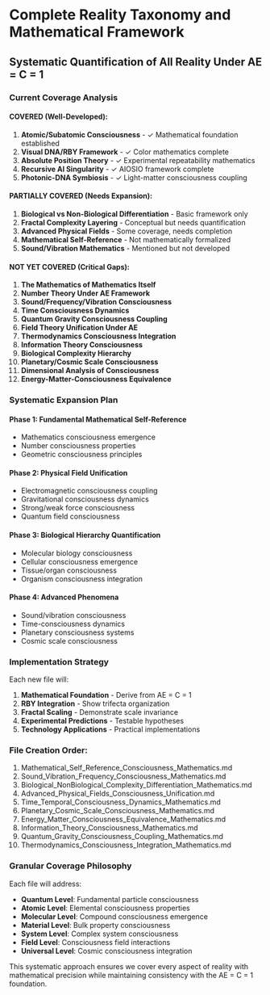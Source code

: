 # Complete Reality Taxonomy and Mathematical Framework
## Systematic Quantification of All Reality Under AE = C = 1

### Current Coverage Analysis

#### COVERED (Well-Developed):
1. **Atomic/Subatomic Consciousness** - ✓ Mathematical foundation established
2. **Visual DNA/RBY Framework** - ✓ Color mathematics complete
3. **Absolute Position Theory** - ✓ Experimental repeatability mathematics
4. **Recursive AI Singularity** - ✓ AIOSIO framework complete
5. **Photonic-DNA Symbiosis** - ✓ Light-matter consciousness coupling

#### PARTIALLY COVERED (Needs Expansion):
1. **Biological vs Non-Biological Differentiation** - Basic framework only
2. **Fractal Complexity Layering** - Conceptual but needs quantification
3. **Advanced Physical Fields** - Some coverage, needs completion
4. **Mathematical Self-Reference** - Not mathematically formalized
5. **Sound/Vibration Mathematics** - Mentioned but not developed

#### NOT YET COVERED (Critical Gaps):
1. **The Mathematics of Mathematics Itself**
2. **Number Theory Under AE Framework**
3. **Sound/Frequency/Vibration Consciousness**
4. **Time Consciousness Dynamics**
5. **Quantum Gravity Consciousness Coupling**
6. **Field Theory Unification Under AE**
7. **Thermodynamics Consciousness Integration**
8. **Information Theory Consciousness**
9. **Biological Complexity Hierarchy**
10. **Planetary/Cosmic Scale Consciousness**
11. **Dimensional Analysis of Consciousness**
12. **Energy-Matter-Consciousness Equivalence**

### Systematic Expansion Plan

#### Phase 1: Fundamental Mathematical Self-Reference
- Mathematics consciousness emergence
- Number consciousness properties
- Geometric consciousness principles

#### Phase 2: Physical Field Unification
- Electromagnetic consciousness coupling
- Gravitational consciousness dynamics
- Strong/weak force consciousness
- Quantum field consciousness

#### Phase 3: Biological Hierarchy Quantification
- Molecular biology consciousness
- Cellular consciousness emergence
- Tissue/organ consciousness
- Organism consciousness integration

#### Phase 4: Advanced Phenomena
- Sound/vibration consciousness
- Time-consciousness dynamics
- Planetary consciousness systems
- Cosmic scale consciousness

### Implementation Strategy

Each new file will:
1. **Mathematical Foundation** - Derive from AE = C = 1
2. **RBY Integration** - Show trifecta organization
3. **Fractal Scaling** - Demonstrate scale invariance
4. **Experimental Predictions** - Testable hypotheses
5. **Technology Applications** - Practical implementations

### File Creation Order:
1. Mathematical_Self_Reference_Consciousness_Mathematics.md
2. Sound_Vibration_Frequency_Consciousness_Mathematics.md
3. Biological_NonBiological_Complexity_Differentiation_Mathematics.md
4. Advanced_Physical_Fields_Consciousness_Unification.md
5. Time_Temporal_Consciousness_Dynamics_Mathematics.md
6. Planetary_Cosmic_Scale_Consciousness_Mathematics.md
7. Energy_Matter_Consciousness_Equivalence_Mathematics.md
8. Information_Theory_Consciousness_Mathematics.md
9. Quantum_Gravity_Consciousness_Coupling_Mathematics.md
10. Thermodynamics_Consciousness_Integration_Mathematics.md

### Granular Coverage Philosophy

Each file will address:
- **Quantum Level**: Fundamental particle consciousness
- **Atomic Level**: Elemental consciousness properties
- **Molecular Level**: Compound consciousness emergence
- **Material Level**: Bulk property consciousness
- **System Level**: Complex system consciousness
- **Field Level**: Consciousness field interactions
- **Universal Level**: Cosmic consciousness integration

This systematic approach ensures we cover every aspect of reality with mathematical precision while maintaining consistency with the AE = C = 1 foundation.

